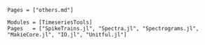```@index
Pages = ["others.md"]
```

```@autodocs
Modules = [TimeseriesTools]
Pages   = ["SpikeTrains.jl", "Spectra.jl", "Spectrograms.jl", "MakieCore.jl", "IO.jl", "Unitful.jl"]
```